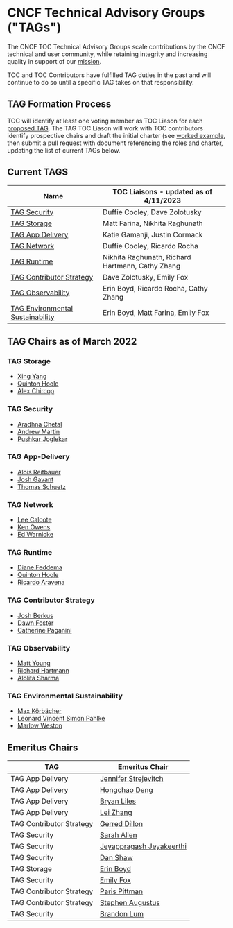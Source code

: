 # CNCF Technical Advisory Groups ("TAGs")

The CNCF TOC Technical Advisory Groups scale contributions by the CNCF
technical and user community, while retaining integrity and increasing quality
in support of our [mission](https://github.com/cncf/foundation/blob/master/charter.md#1-mission-of-the-cloud-native-computing-foundation).

TOC and TOC Contributors have fulfilled TAG duties in the past and will continue to do so until a specific TAG takes on that responsibility.

## TAG Formation Process

TOC will identify at least one voting member as TOC Liason for each [proposed TAG](proposed.md).  The TAG TOC Liason will work with TOC contributors identify prospective chairs and draft the initial charter (see [worked example](https://docs.google.com/document/d/18ufx6TjPavfZubwrpyMwz6KkU-YA_aHaHmBBQkplnr0/edit?usp=sharing), then submit
a pull request with document referencing the roles and charter, updating the list of current TAGs below.

## Current TAGS

| Name | TOC Liaisons - updated as of 4/11/2023 |
|------|--------------| 
| [TAG Security](https://github.com/cncf/tag-security) | Duffie Cooley, Dave Zolotusky|
| [TAG Storage](https://github.com/cncf/tag-storage) | Matt Farina, Nikhita Raghunath  |
| [TAG App Delivery](https://github.com/cncf/tag-app-delivery) | Katie Gamanji, Justin Cormack |
| [TAG Network](https://github.com/cncf/tag-network) | Duffie Cooley, Ricardo Rocha |
| [TAG Runtime](https://github.com/cncf/tag-runtime) | Nikhita Raghunath, Richard Hartmann, Cathy Zhang |
| [TAG Contributor Strategy](https://github.com/cncf/tag-contributor-strategy) | Dave Zolotusky, Emily Fox |
| [TAG Observability](https://github.com/cncf/tag-observability) | Erin Boyd, Ricardo Rocha,  Cathy Zhang |
| [TAG Environmental Sustainability](https://github.com/cncf/tag-env-sustainability/) | Erin Boyd, Matt Farina, Emily Fox |

## TAG Chairs as of March 2022

### TAG Storage 
* [Xing Yang](https://github.com/xing-yang)
* [Quinton Hoole](https://github.com/quinton-hoole)
* [Alex Chircop](https://github.com/chira001)

### TAG Security 
* [Aradhna Chetal](https://github.com/achetal01)
* [Andrew Martin](https://github.com/sublimino)
* [Pushkar Joglekar](https://github.com/pushkarj)

### TAG App-Delivery
* [Alois Reitbauer](https://github.com/AloisReitbauer)
* [Josh Gavant](https://github.com/joshgav)
* [Thomas Schuetz](https://github.com/thschue)

### TAG Network 
* [Lee Calcote](https://github.com/leecalcote)
* [Ken Owens](https://github.com/kenowens12)
* [Ed Warnicke](https://github.com/edwarnicke)

### TAG Runtime 
* [Diane Feddema](https://github.com/dfeddema)
* [Quinton Hoole](https://github.com/quinton-hoole)
* [Ricardo Aravena](https://github.com/raravena80)

### TAG Contributor Strategy
* [Josh Berkus](https://github.com/jberkus)
* [Dawn Foster](https://github.com/geekygirldawn)
* [Catherine Paganini](https://github.com/CathPag)

### TAG Observability
* [Matt Young](https://github.com/halcyondude)
* [Richard Hartmann](https://github.com/RichiH)
* [Alolita Sharma](https://github.com/alolita)

### TAG Environmental Sustainability
* [Max Körbächer](https://github.com/mkorbi)
* [Leonard Vincent Simon Pahlke](https://github.com/leonardpahlke)
* [Marlow Weston](https://github.com/catblade)

## Emeritus Chairs

| TAG                                                               | Emeritus Chair                                           |
|-------------------------------------------------------------------|----------------------------------------------------------|
| TAG App Delivery                                                  | [Jennifer Strejevitch](https://github.com/Jenniferstrej) |
| TAG App Delivery | [Hongchao Deng](https://github.com/hongchaodeng)         |
| TAG App Delivery                                                  | [Bryan Liles](https://github.com/bryanl)                 |
| TAG App Delivery                                                  | [Lei Zhang](https://github.com/resouer)                  |
| TAG Contributor Strategy                                          | [Gerred Dillon](https://github.com/gerred)               |
| TAG Security                                                      | [Sarah Allen](https://github.com/ultrasaurus)            |
| TAG Security                                                      | [Jeyappragash Jeyakeerthi](https://github.com/pragashj)  |
| TAG Security                                                      | [Dan Shaw](https://github.com/dshaw)                     |
| TAG Storage                                                       | [Erin Boyd](https://github.com/erinboyd)                 | 
| TAG Security                                                      | [Emily Fox](https://github.com/TheFoxAtWork)             |
| TAG Contributor Strategy                                          | [Paris Pittman](https://github.com/parispittman)         |
| TAG Contributor Strategy                                          | [Stephen Augustus](https://github.com/justaugustus)      |
| TAG Security                                                      | [Brandon Lum](https://github.com/lumjjb)                 |
